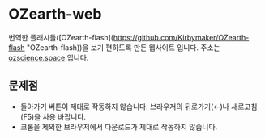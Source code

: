 # OZearth-web
번역한 플래시들([OZearth-flash](https://github.com/Kirbymaker/OZearth-flash "OZearth-flash))을 보기 편하도록 만든 웹사이트 입니다.
주소는 [ozscience.space](http://ozscience.space "ozscience.space") 입니다.

## 문제점
- 돌아가기 버튼이 제대로 작동하지 않습니다. 브라우저의 뒤로가기(←)나 새로고침(F5)을 사용 바랍니다.
- 크롬을 제외한 브라우저에서 다운로드가 제대로 작동하지 않습니다.
